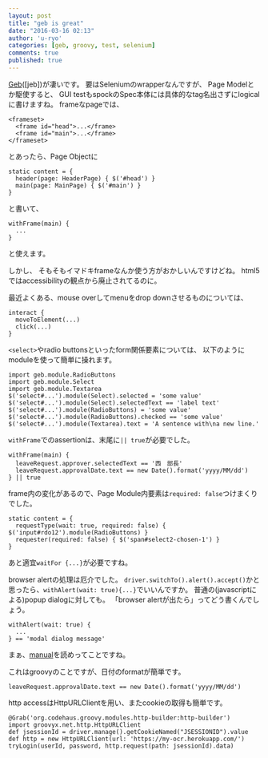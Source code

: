 ```yaml
---
layout: post
title: "geb is great"
date: "2016-03-16 02:13"
author: 'u-ryo'
categories: [geb, groovy, test, selenium]
comments: true
published: true
---
```

[Geb](http://www.gebish.org/)([jeb])が凄いです。
要はSeleniumのwrapperなんですが、
Page Modelとか駆使すると、
GUI testもspockのSpec本体には具体的なtag名出さずにlogicalに書けますね。
frameなpageでは、

```
<frameset>
  <frame id="head">...</frame>
  <frame id="main">...</frame>
</frameset>
```

とあったら、Page Objectに

```
static content = {
  header(page: HeaderPage) { $('#head') }
  main(page: MainPage) { $('#main') }
}
```

と書いて、

```
withFrame(main) {
  ...
}
```

と使えます。

しかし、
そもそもイマドキframeなんか使う方がおかしいんですけどね。
html5ではaccessibilityの観点から廃止されてるのに。

最近よくある、mouse overしてmenuをdrop downさせるものについては、

```
interact {
  moveToElement(...)
  click(...)
}
```

`<select>`やradio buttonsといったform関係要素については、
以下のようにmoduleを使って簡単に操れます。

```
import geb.module.RadioButtons
import geb.module.Select
import geb.module.Textarea
$('select#...').module(Select).selected = 'some value'
$('select#...').module(Select).selectedText == 'label text'
$('select#...').module(RadioButtons) = 'some value'
$('select#...').module(RadioButtons).checked == 'some value'
$('select#...').module(Textarea).text = 'A sentence with\na new line.'
```

`withFrame`でのassertionは、末尾に`|| true`が必要でした。

```
withFrame(main) {
  leaveRequest.approver.selectedText == '西　部長'
  leaveRequest.approvalDate.text == new Date().format('yyyy/MM/dd')
} || true
```

frame内の変化があるので、Page Module内要素は`required: false`つけまくりでした。

```
static content = {
  requestType(wait: true, required: false) { $('input#rdo12').module(RadioButtons) }
  requester(required: false) { $('span#select2-chosen-1') }
}
```

あと適宜`waitFor {...}`が必要ですね。

browser alertの処理は厄介でした。
`driver.switchTo().alert().accept()`かと思ったら、`withAlert(wait: true){...}`でいいんですか。
普通の(javascriptによる)popup dialogに対しても。
「browser alertが出たら」ってどう書くんでしょう。

```
withAlert(wait: true) {
  ...
} == 'modal dialog message'
```

まぁ、[manual](http://www.gebish.org/manual/current/)を読めってことですね。

これはgroovyのことですが、日付のformatが簡単です。

```
leaveRequest.approvalDate.text == new Date().format('yyyy/MM/dd')
```

http accessはHttpURLClientを用い、またcookieの取得も簡単です。

```
@Grab('org.codehaus.groovy.modules.http-builder:http-builder')
import groovyx.net.http.HttpURLClient
def jsessionId = driver.manage().getCookieNamed("JSESSIONID").value
def http = new HttpURLClient(url: 'https://my-ocr.herokuapp.com/')
tryLogin(userId, password, http.request(path: jsessionId).data)
```